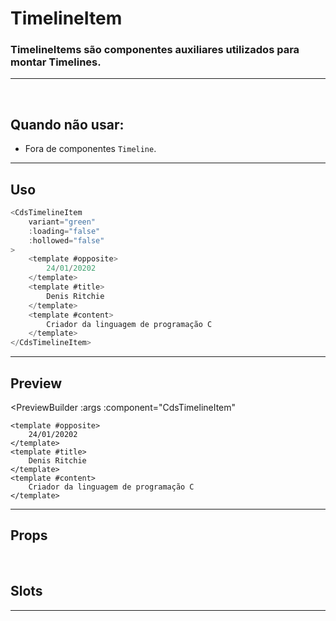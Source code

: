 # TimelineItem

### TimelineItems são componentes auxiliares utilizados para montar Timelines.
---
<br>

## Quando não usar:
- Fora de componentes `Timeline`.

---

## Uso

```js
<CdsTimelineItem
	variant="green"
	:loading="false"
	:hollowed="false"
>
	<template #opposite>
		24/01/20202
	</template>
	<template #title>
		Denis Ritchie
	</template>
	<template #content>
		Criador da linguagem de programação C
	</template>
</CdsTimelineItem>
```

---

## Preview

<PreviewBuilder
	:args
	:component="CdsTimelineItem"
>
	<template #opposite>
		24/01/20202
	</template>
	<template #title>
		Denis Ritchie
	</template>
	<template #content>
		Criador da linguagem de programação C
	</template>
</PreviewBuilder>

---

## Props

<APITable
	name="CdsTimelineItem"
	section="props"
/>
<br>

## Slots

<APITable
	name="CdsTimelineItem"
	section="slots"
/>

---
<script setup>
import { ref } from 'vue';
import CdsTimelineItem from '@/components/TimelineItem.vue';

const args = ref({
	variant: 'green',
	loading: false,
	hollowed: false,
});
</script>
